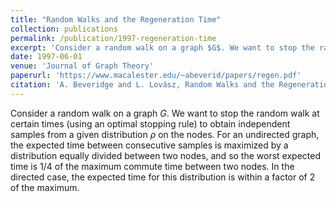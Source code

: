```yaml
---
title: "Random Walks and the Regeneration Time"
collection: publications
permalink: /publication/1997-regeneration-time
excerpt: 'Consider a random walk on a graph $G$. We want to stop the random walk at certain times (using an optimal stopping rule) to obtain independent samples from a given distribution $\rho$ on the nodes. For an undirected graph, the expected time between consecutive samples is maximized by a distribution equally divided between two nodes, and so the worst expected time is $1/4$ of the maximum commute time between two nodes. In the directed case, the expected time for this distribution is within a factor of 2 of the maximum.'
date: 1997-06-01
venue: 'Journal of Graph Theory'
paperurl: 'https://www.macalester.edu/~abeverid/papers/regen.pdf'
citation: 'A. Beveridge and L. Lovász, Random Walks and the Regeneration Time, Journal of Graph Theory 29 (1998), 57-62.'
---
```



Consider a random walk on a graph $G$. We want to stop the random walk at certain times (using an optimal stopping rule) to obtain independent samples from a given distribution $\rho$ on the nodes. For an undirected graph, the expected time between consecutive samples is maximized by a distribution equally divided between two nodes, and so the worst expected time is $1/4$ of the maximum commute time between two nodes. In the directed case, the expected time for this distribution is within a factor of 2 of the maximum.
